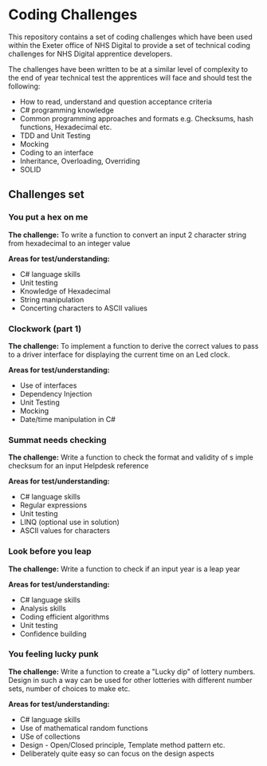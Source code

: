 # Coding Challenges 
This repository contains a set of coding challenges which have been used within the Exeter office of NHS Digital to provide a set of technical coding challenges for NHS Digital apprentice developers.

The challenges have been written to be at a similar level of complexity to the end of year technical test the apprentices will face and should test the following:

* How to read, understand and question acceptance criteria
* C# programming knowledge
* Common programming approaches and formats e.g. Checksums, hash functions, Hexadecimal etc.
* TDD and Unit Testing
* Mocking
* Coding to an interface
* Inheritance, Overloading, Overriding
* SOLID

## Challenges set

### You put a hex on me

**The challenge:** To write a function to convert an input 2 character string from hexadecimal to an integer value

**Areas for test/understanding:**
* C# language skills
* Unit testing
* Knowledge of Hexadecimal
* String manipulation
* Concerting characters to ASCII valiues

### Clockwork (part 1)

**The challenge:** To implement a function to derive the correct values to pass to a driver interface for displaying the current time on an Led clock.

**Areas for test/understanding:**
* Use of interfaces
* Dependency Injection
* Unit Testing
* Mocking
* Date/time manipulation in C#

### Summat needs checking

**The challenge:** Write a function to check the format and validity of s imple checksum for an input Helpdesk reference

**Areas for test/understanding:**
* C# language skills
* Regular expressions
* Unit testing
* LINQ (optional use in solution)
* ASCII values for characters

### Look before you leap

**The challenge:** Write a function to check if an input year is a leap year

**Areas for test/understanding:**
* C# language skills
* Analysis skills
* Coding efficient algorithms
* Unit testing
* Confidence building

### You feeling lucky punk

**The challenge:** Write a function to create a "Lucky dip" of lottery numbers.  Design in such a way can be used for other lotteries with different number sets, number of choices to make etc.

**Areas for test/understanding:**
* C# language skills
* Use of mathematical random functions
* USe of collections
* Design - Open/Closed principle, Template method pattern etc.
* Deliberately quite easy so can focus on the design aspects




